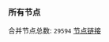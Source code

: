 ### 所有节点
合并节点总数: `29594`
[节点链接](https://github.com/qjlxg/586/raw/refs/heads/master/sub/sub_merge_base64.txt)


